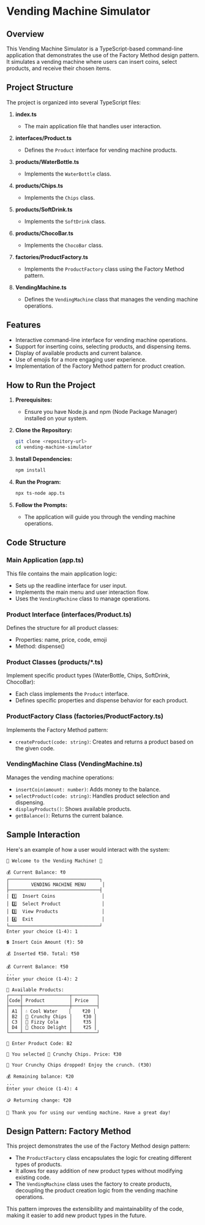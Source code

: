 # Vending Machine Simulator

## Overview

This Vending Machine Simulator is a TypeScript-based command-line application that demonstrates the use of the Factory Method design pattern. It simulates a vending machine where users can insert coins, select products, and receive their chosen items.

## Project Structure

The project is organized into several TypeScript files:

1. **index.ts**

   - The main application file that handles user interaction.

2. **interfaces/Product.ts**

   - Defines the `Product` interface for vending machine products.

3. **products/WaterBottle.ts**

   - Implements the `WaterBottle` class.

4. **products/Chips.ts**

   - Implements the `Chips` class.

5. **products/SoftDrink.ts**

   - Implements the `SoftDrink` class.

6. **products/ChocoBar.ts**

   - Implements the `ChocoBar` class.

7. **factories/ProductFactory.ts**

   - Implements the `ProductFactory` class using the Factory Method pattern.

8. **VendingMachine.ts**
   - Defines the `VendingMachine` class that manages the vending machine operations.

## Features

- Interactive command-line interface for vending machine operations.
- Support for inserting coins, selecting products, and dispensing items.
- Display of available products and current balance.
- Use of emojis for a more engaging user experience.
- Implementation of the Factory Method pattern for product creation.

## How to Run the Project

1. **Prerequisites:**

   - Ensure you have Node.js and npm (Node Package Manager) installed on your system.

2. **Clone the Repository:**

   ```bash
   git clone <repository-url>
   cd vending-machine-simulator
   ```

3. **Install Dependencies:**

   ```bash
   npm install
   ```

4. **Run the Program:**

   ```bash
   npx ts-node app.ts
   ```

5. **Follow the Prompts:**
   - The application will guide you through the vending machine operations.

## Code Structure

### Main Application (app.ts)

This file contains the main application logic:

- Sets up the readline interface for user input.
- Implements the main menu and user interaction flow.
- Uses the `VendingMachine` class to manage operations.

### Product Interface (interfaces/Product.ts)

Defines the structure for all product classes:

- Properties: name, price, code, emoji
- Method: dispense()

### Product Classes (products/\*.ts)

Implement specific product types (WaterBottle, Chips, SoftDrink, ChocoBar):

- Each class implements the `Product` interface.
- Defines specific properties and dispense behavior for each product.

### ProductFactory Class (factories/ProductFactory.ts)

Implements the Factory Method pattern:

- `createProduct(code: string)`: Creates and returns a product based on the given code.

### VendingMachine Class (VendingMachine.ts)

Manages the vending machine operations:

- `insertCoin(amount: number)`: Adds money to the balance.
- `selectProduct(code: string)`: Handles product selection and dispensing.
- `displayProducts()`: Shows available products.
- `getBalance()`: Returns the current balance.

## Sample Interaction

Here's an example of how a user would interact with the system:

```
🎉 Welcome to the Vending Machine! 🎉

💰 Current Balance: ₹0
┌─────────────────────────────────┐
│        VENDING MACHINE MENU      │
├─────────────────────────────────┤
│ 1️⃣  Insert Coins                 │
│ 2️⃣  Select Product               │
│ 3️⃣  View Products                │
│ 4️⃣  Exit                         │
└─────────────────────────────────┘
Enter your choice (1-4): 1

💲 Insert Coin Amount (₹): 50

💰 Inserted ₹50. Total: ₹50

💰 Current Balance: ₹50
...
Enter your choice (1-4): 2

🏪 Available Products:
┌────┬─────────────────┬─────────┐
│Code│ Product         │ Price   │
├────┼─────────────────┼─────────┤
│ A1 │ 💧 Cool Water    │    ₹20 │
│ B2 │ 🥔 Crunchy Chips │    ₹30 │
│ C3 │ 🥤 Fizzy Cola    │    ₹35 │
│ D4 │ 🍫 Choco Delight │    ₹25 │
└────┴─────────────────┴─────────┘

🔢 Enter Product Code: B2

🛒 You selected 🥔 Crunchy Chips. Price: ₹30

🥔 Your Crunchy Chips dropped! Enjoy the crunch. (₹30)

💰 Remaining balance: ₹20
...
Enter your choice (1-4): 4

🪙 Returning change: ₹20

👋 Thank you for using our vending machine. Have a great day!
```

## Design Pattern: Factory Method

This project demonstrates the use of the Factory Method design pattern:

- The `ProductFactory` class encapsulates the logic for creating different types of products.
- It allows for easy addition of new product types without modifying existing code.
- The `VendingMachine` class uses the factory to create products, decoupling the product creation logic from the vending machine operations.

This pattern improves the extensibility and maintainability of the code, making it easier to add new product types in the future.
